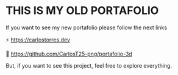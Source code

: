 # THIS IS MY OLD PORTAFOLIO

If you want to see my new portafolio please follow the next links



⚡️ https://carlostorres.dev

🧠 https://github.com/CarlosT25-png/portafolio-3d

But, if you want to see this project, feel free to explore everything.



